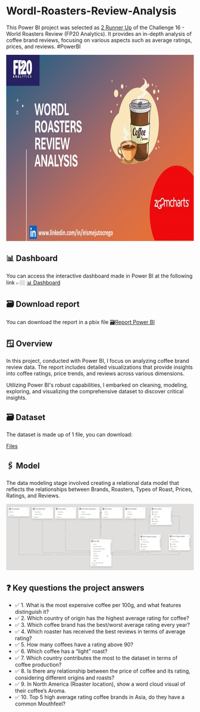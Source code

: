 # Wordl-Roasters-Review-Analysis
This Power BI project was selected as [2 Runner Up](https://github.com/IrisMejuto/Wordl-Roasters-Review-Analysis/blob/main/Images/Reward%20Data%20Challenge.pdf) of the Challenge 16 - World Roasters Review (FP20 Analytics). It provides an in-depth analysis of coffee brand reviews, focusing on various aspects such as average ratings, prices, and reviews. #PowerBI

<div align="center">
<img src="https://github.com/IrisMejuto/Wordl-Roasters-Review-Analysis/blob/main/Images/5%20Wordl%20Roasters%20Review%20Analysis.jpg" alt="Logo" width="800" height="500">
</div>

## 📊 Dashboard
You can access the interactive dashboard made in Power BI at the following link 👉🏼 [📊 Dashboard](https://app.powerbi.com/view?r=eyJrIjoiMzgyNGM3YzktZDc4Zi00NjAzLWJkYTUtZjQzNzM2NmM1N2IxIiwidCI6IjQ2NTRiNmYxLTBlNDctNDU3OS1hOGExLTAyZmU5ZDk0M2M3YiIsImMiOjl9)

## 🗃️ Download report
You can download the report in a pbix file [🗃️Report Power BI](https://github.com/IrisMejuto/Wordl-Roasters-Review-Analysis/blob/main/Coffee%20Roaster.pbix)

## 🪟 Overview
In this project, conducted with Power BI, I focus on analyzing coffee brand review data. The report includes detailed visualizations that provide insights into coffee ratings, price trends, and reviews across various dimensions.

Utilizing Power BI's robust capabilities, I embarked on cleaning, modeling, exploring, and visualizing the comprehensive dataset to discover critical insights.

## 🗃️ Dataset
The dataset is made up of 1 file, you can download:

[Files](https://github.com/IrisMejuto/Wordl-Roasters-Review-Analysis/blob/main/Dataset/Coffee%20Brand%20Review_dataset_FP20C16.xlsx)

## 🖇️ Model
The data modeling stage involved creating a relational data model that reflects the relationships between Brands, Roasters, Types of Roast, Prices, Ratings, and Reviews.

![image](https://github.com/IrisMejuto/Wordl-Roasters-Review-Analysis/blob/main/Images/Model.png)

## ❓ Key questions the project answers
* ✅ 1. What is the most expensive coffee per 100g, and what features distinguish it?
* ✅ 2. Which country of origin has the highest average rating for coffee?
* ✅ 3. Which coffee brand has the best/worst average rating every year?
* ✅ 4. Which roaster has received the best reviews in terms of average rating?
* ✅ 5. How many coffees have a rating above 90?
* ✅ 6. Which coffee has a “light” roast?
* ✅ 7. Which country contributes the most to the dataset in terms of coffee production?
* ✅ 8. Is there any relationship between the price of coffee and its rating, considering different origins and roasts?
* ✅ 9. In North America (Roaster location), show a word cloud visual of their coffee’s Aroma.
* ✅ 10. Top 5 high average rating coffee brands in Asia, do they have a common Mouthfeel?
